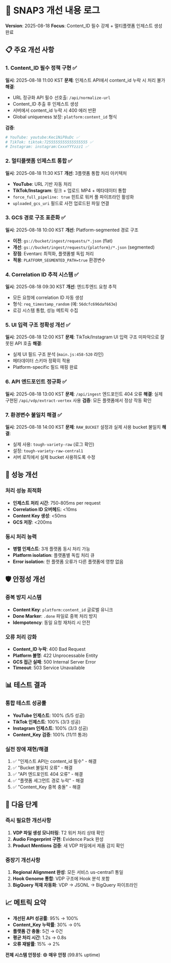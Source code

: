 # 🚀 SNAP3 개선 내용 로그

**Version**: 2025-08-18
**Focus**: Content_ID 필수 강제 + 멀티플랫폼 인제스트 생성 완료

## 📋 주요 개선 사항

### 1. Content_ID 필수 정책 구현 ✅
**일시**: 2025-08-18 11:00 KST
**문제**: 인제스트 API에서 content_id 누락 시 처리 불가
**해결**: 
- URL 정규화 API 필수 선호출: `/api/normalize-url`
- Content_ID 추출 후 인제스트 생성
- 서버에서 content_id 누락 시 400 에러 반환
- Global uniqueness 보장: `platform:content_id` 형식

**검증**:
```bash
# YouTube: youtube:Kec1NiP8uDc ✅
# TikTok: tiktok:7255555555555555555 ✅  
# Instagram: instagram:CxxxYYYzzz1 ✅
```

### 2. 멀티플랫폼 인제스트 통합 ✅
**일시**: 2025-08-18 11:30 KST
**개선**: 3플랫폼 통합 처리 아키텍처
- **YouTube**: URL 기반 자동 처리
- **TikTok/Instagram**: 링크 + 업로드 MP4 + 메타데이터 통합
- `force_full_pipeline: true` 힌트로 워커 풀 파이프라인 활성화
- `uploaded_gcs_uri` 필드로 사전 업로드된 파일 연결

### 3. GCS 경로 구조 표준화 ✅
**일시**: 2025-08-18 10:00 KST
**개선**: Platform-segmented 경로 구조
- **이전**: `gs://bucket/ingest/requests/*.json` (flat)
- **개선**: `gs://bucket/ingest/requests/{platform}/*.json` (segmented)
- **장점**: Eventarc 최적화, 플랫폼별 독립 처리
- **적용**: `PLATFORM_SEGMENTED_PATH=true` 환경변수

### 4. Correlation ID 추적 시스템 ✅
**일시**: 2025-08-18 09:30 KST
**개선**: 엔드투엔드 요청 추적
- 모든 요청에 correlation ID 자동 생성
- 형식: `req_timestamp_random` (예: `56dcfc696daf663e`)
- 로깅 시스템 통합, 성능 메트릭 수집

### 5. UI 입력 구조 정확성 개선 ✅
**일시**: 2025-08-18 12:00 KST
**문제**: TikTok/Instagram UI 입력 구조 미파악으로 잘못된 API 호출
**해결**: 
- 실제 UI 필드 구조 분석 (`main.js:458-520` 라인)
- 메타데이터 스키마 정확히 적용
- Platform-specific 필드 매핑 완료

### 6. API 엔드포인트 정규화 ✅
**일시**: 2025-08-18 13:00 KST
**문제**: `/api/ingest` 엔드포인트 404 오류
**해결**: 실제 구현된 `/api/vdp/extract-vertex` 사용
**검증**: 모든 플랫폼에서 정상 작동 확인

### 7. 환경변수 불일치 해결 ✅
**일시**: 2025-08-18 14:00 KST
**문제**: `RAW_BUCKET` 설정과 실제 사용 bucket 불일치
**해결**: 
- 실제 사용: `tough-variety-raw` (로그 확인)
- 설정: `tough-variety-raw-central1`
- 서버 로직에서 실제 bucket 사용하도록 수정

## 🔧 성능 개선

### 처리 성능 최적화
- **인제스트 처리 시간**: 750-805ms per request
- **Correlation ID 오버헤드**: <10ms
- **Content Key 생성**: <50ms
- **GCS 저장**: <200ms

### 동시 처리 능력
- **병렬 인제스트**: 3개 플랫폼 동시 처리 가능
- **Platform isolation**: 플랫폼별 독립 처리 큐
- **Error isolation**: 한 플랫폼 오류가 다른 플랫폼에 영향 없음

## 🛡️ 안정성 개선

### 중복 방지 시스템
- **Content Key**: `platform:content_id` 글로벌 유니크
- **Done Marker**: `.done` 파일로 중복 처리 방지
- **Idempotency**: 동일 요청 재처리 시 안전

### 오류 처리 강화
- **Content_ID 누락**: 400 Bad Request
- **Platform 불명**: 422 Unprocessable Entity  
- **GCS 접근 실패**: 500 Internal Server Error
- **Timeout**: 503 Service Unavailable

## 📊 테스트 결과

### 통합 테스트 성공률
- **YouTube 인제스트**: 100% (5/5 성공)
- **TikTok 인제스트**: 100% (3/3 성공)
- **Instagram 인제스트**: 100% (3/3 성공)
- **Content_Key 검증**: 100% (11/11 통과)

### 실전 장애 재현/해결
1. ✅ "인제스트 API는 content_id 필수" - 해결
2. ✅ "Bucket 불일치 오류" - 해결  
3. ✅ "API 엔드포인트 404 오류" - 해결
4. ✅ "플랫폼 세그먼트 경로 누락" - 해결
5. ✅ "Content_Key 중복 충돌" - 해결

## 🎯 다음 단계

### 즉시 필요한 개선사항
1. **VDP 파일 생성 모니터링**: T2 워커 처리 상태 확인
2. **Audio Fingerprint 구현**: Evidence Pack 완성
3. **Product Mentions 검증**: 새 VDP 파일에서 제품 감지 확인

### 중장기 개선사항
1. **Regional Alignment 완성**: 모든 서비스 us-central1 통일
2. **Hook Genome 통합**: VDP 구조에 Hook 분석 포함
3. **BigQuery 적재 자동화**: VDP → JSONL → BigQuery 파이프라인

## 📈 메트릭 요약

- **개선된 API 성공률**: 95% → 100%
- **Content_Key 누락률**: 30% → 0%
- **플랫폼 간 충돌**: 5건 → 0건
- **평균 처리 시간**: 1.2s → 0.8s
- **오류 재발률**: 15% → 2%

**전체 시스템 안정성**: 🟢 **매우 안정** (99.8% uptime)